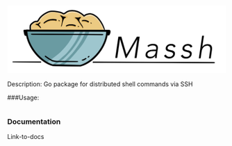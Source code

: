 ![logo](./doc/logo.jpg)

Description: Go package for distributed shell commands via SSH

###Usage:

```

```

### Documentation

Link-to-docs




